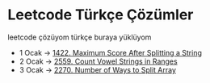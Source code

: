 # Leetcode Türkçe Çözümler
leetcode çözüyom türkçe buraya yüklüyom

- 1 Ocak -> [1422. Maximum Score After Splitting a String](https://leetcode.com/problems/maximum-score-after-splitting-a-string/description/)
- 2 Ocak -> [2559. Count Vowel Strings in Ranges](https://leetcode.com/problems/count-vowel-strings-in-ranges/description/)
- 3 Ocak -> [2270. Number of Ways to Split Array](https://leetcode.com/problems/number-of-ways-to-split-array/description/)
